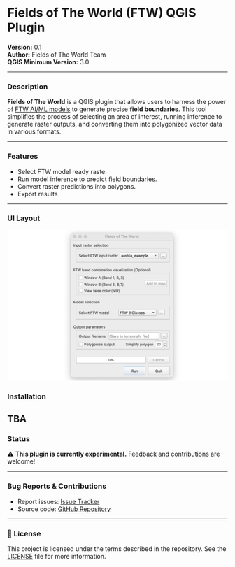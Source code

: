 # Fields of The World (FTW) QGIS Plugin

**Version:** 0.1  
**Author:** Fields of The World Team  
**QGIS Minimum Version:** 3.0

---

### Description

**Fields of The World** is a QGIS plugin that allows users to harness the power of [FTW AI/ML models](https://fieldsofthe.world) to generate precise **field boundaries**. This tool simplifies the process of selecting an area of interest, running inference to generate raster outputs, and converting them into polygonized vector data in various formats.

---

### Features

- Select FTW model ready raste.
- Run model inference to predict field boundaries.
- Convert raster predictions into polygons.
- Export results 

---
### UI Layout
![UI Layout](./images/ui.png)


### Installation

TBA
---

### Status

⚠️ **This plugin is currently experimental.** Feedback and contributions are welcome!

---

### Bug Reports & Contributions

- Report issues: [Issue Tracker](http://github.com/fieldsoftheworld/ftw-qgis-plugin/issues)
- Source code: [GitHub Repository](http://github.com/fieldsoftheworld/ftw-qgis-plugin)


---

### 📄 License

This project is licensed under the terms described in the repository. See the [LICENSE](http://github.com/fieldsoftheworld/ftw-qgis-plugin/blob/main/LICENSE) file for more information.

